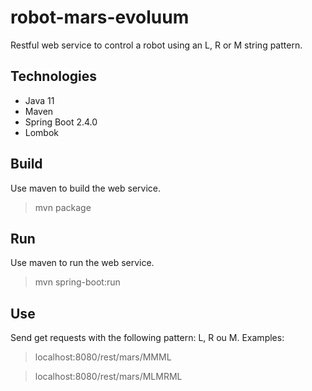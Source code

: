 # robot-mars-evoluum
Restful web service to control a robot using an L, R or M string pattern.

## Technologies 
* Java 11
* Maven
* Spring Boot 2.4.0
* Lombok

## Build
Use maven to build the web service.

> mvn package

## Run
Use maven to run the web service.

> mvn spring-boot:run

## Use
Send get requests with the following pattern: L, R ou M. Examples:

> localhost:8080/rest/mars/MMML

> localhost:8080/rest/mars/MLMRML
